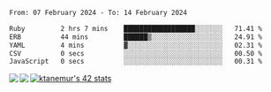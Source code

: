 <!--START_SECTION:waka-->

```txt
From: 07 February 2024 - To: 14 February 2024

Ruby         2 hrs 7 mins    ██████████████████░░░░░░░   71.41 %
ERB          44 mins         ██████▒░░░░░░░░░░░░░░░░░░   24.91 %
YAML         4 mins          ▓░░░░░░░░░░░░░░░░░░░░░░░░   02.31 %
CSV          0 secs          ░░░░░░░░░░░░░░░░░░░░░░░░░   00.50 %
JavaScript   0 secs          ░░░░░░░░░░░░░░░░░░░░░░░░░   00.31 %
```

<!--END_SECTION:waka-->
<a href="https://github.com/anuraghazra/github-readme-stats">
  <img align="left" src="https://github-readme-stats.vercel.app/api?username=Tanesan&count_private=true&show_icons=true" />
<img align="left" src="https://github-readme-stats.vercel.app/api/top-langs/?username=Tanesan" />
</a>

[![ktanemur's 42 stats](https://badge42.vercel.app/api/v2/cl1wslf6s002109l771rng2w8/stats?cursusId=21&coalitionId=62)](https://github.com/JaeSeoKim/badge42)

